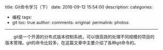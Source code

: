 title: Git命令学习（下）
date: 2016-09-12 15:54:00
description: 
categories:
- 编程
tags:
- git
toc: true
author:
comments:
original:
permalink: 
photos:
---
　　git是一个开源的分布式版本控制系统，可以很高效的处理不同规模的项目的版本管理。git的命令比较多，在这篇文章中主要介绍了各种git命令的。
<!-- more -->



